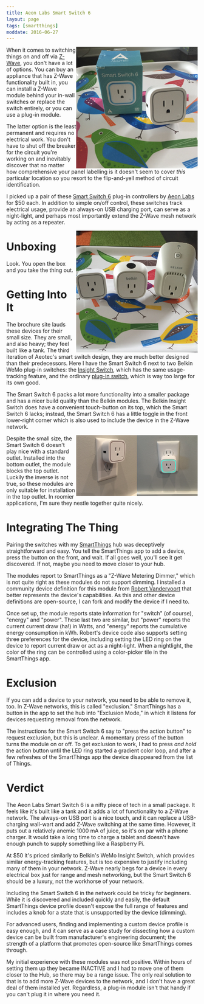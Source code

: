 ```yaml
---
title: Aeon Labs Smart Switch 6
layout: page
tags: [smartthings]
moddate: 2016-06-27
---
```

<img style="float: right;" src="/images/smart-switch-6/unbox.jpg" width="320 px" />

When it comes to switching things on and off via [Z-Wave](https://en.wikipedia.org/wiki/Z-Wave), you don't have a lot of options. You can buy an appliance that has Z-Wave functionality built in, you can install a Z-Wave module behind your in-wall switches or replace the switch entirely, or you can use a plug-in module.

The latter option is the least permanent and requires no electrical work. You don't have to shut off the breaker for the circuit you're working on and inevitably discover that no matter how comprehensive your panel labelling is it doesn't seem to cover *this* particular location so you resort to the flip-and-yell method of circuit identification.

I picked up a pair of these [Smart Switch 6][] plug-in controllers by [Aeon Labs][] for $50 each. In addition to simple on/off control, these switches track electrical usage, provide an always-on USB charging port, can serve as a night-light, and perhaps most importantly extend the Z-Wave mesh network by acting as a repeater.

<img style="float: right;" src="/images/smart-switch-6/vs.jpg" width="320 px" />

# Unboxing

Look. You open the box and you take the thing out.

# Getting Into It

The brochure site lauds these devices for their small size. They are small, and also heavy; they feel built like a tank. The third iteration of Aeotec's smart switch design, they are much better designed than their predecessors. Here I have the Smart Switch 6 next to two Belkin WeMo plug-in switches: the [Insight Switch](http://amzn.to/28YyE76), which has the same usage-tracking feature, and the ordinary [plug-in switch](http://amzn.to/28YKksw), which is way too large for its own good.

The Smart Switch 6 packs a lot more functionality into a smaller package and has a nicer build quality than the Belkin modules. The Belkin Insight Switch does have a convenient touch-button on its top, which the Smart Switch 6 lacks; instead, the Smart Switch 6 has a little toggle in the front lower-right corner which is also used to include the device in the Z-Wave network.

<img style="float: right;" src="/images/smart-switch-6/bottom.jpg" width="160 px" />

<img style="float: right;" src="/images/smart-switch-6/top.jpg" width="160 px" />

Despite the small size, the Smart Switch 6 doesn't play nice with a standard outlet. Installed into the bottom outlet, the module blocks the top outlet. Luckily the inverse is not true, so these modules are only suitable for installation in the top outlet. In roomier applications, I'm sure they nestle together quite nicely.

# Integrating The Thing

Pairing the switches with my [SmartThings][] hub was deceptively straightforward and easy. You tell the SmartThings app to add a device, press the button on the front, and wait. If all goes well, you'll see it get discovered. If not, maybe you need to move closer to your hub.

The modules report to SmartThings as a "Z-Wave Metering Dimmer," which is not quite right as these modules do not support dimming. I installed a community device definition for this module from [Robert Vandervoort][github] that better represents the device's capabilities. As this and other device definitions are open-source, I can fork and modify the device if I need to.

Once set up, the module reports state information for "switch" (of course), "energy" and "power". These last two are similar, but "power" reports the current current draw (ha!) in Watts, and "energy" reports the cumulative energy consumption in kWh. Robert's device code also supports setting three preferences for the device, including setting the LED ring on the device to report current draw or act as a night-light. When a nightlight, the color of the ring can be controlled using a color-picker tile in the SmartThings app.

# Exclusion

If you can add a device to your network, you need to be able to remove it, too. In Z-Wave networks, this is called "exclusion." SmartThings has a button in the app to set the hub into "Exclusion Mode," in which it listens for devices requesting removal from the network.

The instructions for the Smart Switch 6 say to "press the action button" to request exclusion, but this is unclear. A momentary press of the button turns the module on or off. To get exclusion to work, I had to press *and hold* the action button until the LED ring started a gradient color loop, and after a few refreshes of the SmartThings app the device disappeared from the list of Things.

# Verdict

The Aeon Labs Smart Switch 6 is a nifty piece of tech in a small package. It feels like it's built like a tank and it adds a lot of functionality to a Z-Wave network. The always-on USB port is a nice touch, and it can replace a USB-charging wall-wart and add Z-Wave switching at the same time. However, it puts out a relatively anemic 1000 mA of juice, so it's on par with a phone charger. It would take a long time to charge a tablet and doesn't have enough punch to supply something like a Raspberry Pi.

At $50 it's priced similarly to Belkin's WeMo Insight Switch, which provides similar energy-tracking features, but is too expensive to justify including many of them in your network. Z-Wave nearly begs for a device in every electrical box just for range and mesh networking, but the Smart Switch 6 should be a luxury, not the workhorse of your network.

Including the Smart Switch 6 in the network could be tricky for beginners. While it is discovered and included quickly and easily, the default SmartThings device profile doesn't expose the full range of features and includes a knob for a state that is unsupported by the device (dimming).

For advanced users, finding and implementing a custom device profile is easy enough, and it can serve as a case study for dissecting how a custom device can be built from manufacturer's engineering document; the strength of a platform that promotes open-source like SmartThings comes through.

My initial experience with these modules was not positive. Within hours of setting them up they became INACTIVE and I had to move one of them closer to the Hub, so there may be a range issue. The only real solution to that is to add more Z-Wave devices to the network, and I don't have a great deal of them installed yet. Regardless, a plug-in module isn't that handy if you can't plug it in where you need it.

[Smart Switch 6]: http://amzn.to/294RsWZ
[Aeon Labs]: http://aeotec.com/z-wave-plug-in-switch
[SmartThings]: /the_tools/smartthings.html
[github]: https://github.com/robertvandervoort/SmartThings/tree/master/Aeon%20SmartSwitch%206